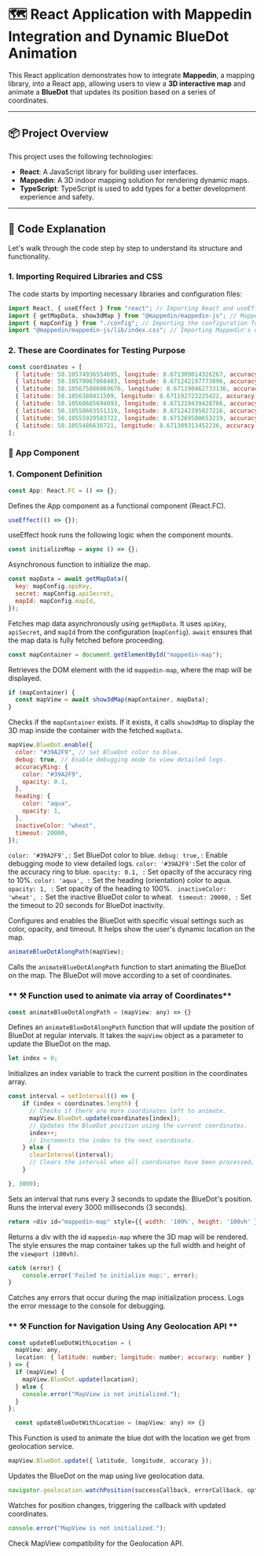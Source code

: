 # 🗺️ **React Application with Mappedin Integration and Dynamic BlueDot Animation**

This React application demonstrates how to integrate **Mappedin**, a mapping library, into a React app, allowing users to view a **3D interactive map** and animate a **BlueDot** that updates its position based on a series of coordinates.

---

## 📦 **Project Overview**

This project uses the following technologies:

- **React**: A JavaScript library for building user interfaces.
- **Mappedin**: A 3D indoor mapping solution for rendering dynamic maps.
- **TypeScript**: TypeScript is used to add types for a better development experience and safety.

---

## 🧩 **Code Explanation**

Let's walk through the code step by step to understand its structure and functionality.

### 1. **Importing Required Libraries and CSS**

The code starts by importing necessary libraries and configuration files:

```javascript
import React, { useEffect } from "react"; // Importing React and useEffect hook.
import { getMapData, show3dMap } from "@mappedin/mappedin-js"; // Mappedin library for 3D map functionality.
import { mapConfig } from "./config"; // Importing the configuration for API keys and map ID.
import "@mappedin/mappedin-js/lib/index.css"; // Importing Mappedin's default CSS for styling.
```

### 2. **These are Coordinates for Testing Purpose**

```javascript
const coordinates = [
  { latitude: 50.10574936554695, longitude: 8.671309014326267, accuracy: 1 },
  { latitude: 50.10570067068403, longitude: 8.671242197773896, accuracy: 1 },
  { latitude: 50.105675886069676, longitude: 8.671190462733136, accuracy: 1 },
  { latitude: 50.1056380411509, longitude: 8.671192723225422, accuracy: 1 },
  { latitude: 50.10560685694093, longitude: 8.671219439428766, accuracy: 1 },
  { latitude: 50.10558663551319, longitude: 8.671242395027216, accuracy: 1 },
  { latitude: 50.10555929583722, longitude: 8.671269500653219, accuracy: 1 },
  { latitude: 50.1055486636721, longitude: 8.671309313452236, accuracy: 1 },
];
```

### 📱 **App Component**

### 1. **Component Definition**

```javascript
const App: React.FC = () => {};
```

Defines the App component as a functional component (React.FC).

```javascript
useEffect(() => {});
```

useEffect hook runs the following logic when the component mounts.

```javascript
const initializeMap = async () => {};
```

Asynchronous function to initialize the map.

```javascript
const mapData = await getMapData({
  key: mapConfig.apiKey,
  secret: mapConfig.apiSecret,
  mapId: mapConfig.mapId,
});
```

Fetches map data asynchronously using `getMapData`.
It uses `apiKey`, `apiSecret`, and `mapId` from the configuration (`mapConfig`).
`await` ensures that the map data is fully fetched before proceeding.

```javascript
const mapContainer = document.getElementById("mappedin-map");
```

Retrieves the DOM element with the id `mappedin-map`, where the map will be displayed.

```javascript
if (mapContainer) {
  const mapView = await show3dMap(mapContainer, mapData);
}
```

Checks if the `mapContainer` exists.
If it exists, it calls `show3dMap` to display the 3D map inside the container with the fetched `mapData`.

```javascript
mapView.BlueDot.enable({
  color: "#39A2F9", // Set BlueDot color to blue.
  debug: true, // Enable debugging mode to view detailed logs.
  accuracyRing: {
    color: "#39A2F9",
    opacity: 0.1,
  },
  heading: {
    color: "aqua",
    opacity: 1,
  },
  inactiveColor: "wheat",
  timeout: 20000,
});
```

`color: '#39A2F9',:` Set BlueDot color to blue.
`debug: true,:` Enable debugging mode to view detailed logs.
`color: '#39A2F9':`Set the color of the accuracy ring to blue.
`opacity: 0.1, :` Set opacity of the accuracy ring to 10%.
`color: 'aqua', :` Set the heading (orientation) color to aqua.
`opacity: 1, :` Set opacity of the heading to 100%.
` inactiveColor: 'wheat', :` Set the inactive BlueDot color to wheat.
` timeout: 20000, :` Set the timeout to 20 seconds for BlueDot inactivity.

Configures and enables the BlueDot with specific visual settings such as color, opacity, and timeout.
It helps show the user's dynamic location on the map.


```javascript
animateBlueDotAlongPath(mapView);
```
Calls the `animateBlueDotAlongPath` function to start animating the BlueDot on the map.
The BlueDot will move according to a set of coordinates.


### ** ⚒️ Function used to animate via array of Coordinates**

```javascript
const animateBlueDotAlongPath = (mapView: any) => {}
```
Defines an `animateBlueDotAlongPath` function that will update the position of BlueDot at regular intervals.
It takes the `mapView` object as a parameter to update the BlueDot on the map.

```javascript
let index = 0;
```
Initializes an index variable to track the current position in the coordinates array.

```javascript
const interval = setInterval(() => {
    if (index < coordinates.length) {
      // Checks if there are more coordinates left to animate.
      mapView.BlueDot.update(coordinates[index]);
      // Updates the BlueDot position using the current coordinates.
      index++;
      // Increments the index to the next coordinate.
    } else {
      clearInterval(interval);
      // Clears the interval when all coordinates have been processed, stopping the animation.
    }

}, 3000);

```
Sets an interval that runs every 3 seconds to update the BlueDot's position.
Runs the interval every 3000 milliseconds (3 seconds).

```javascript
return <div id="mappedin-map" style={{ width: '100%', height: '100vh' }} />;
```
Returns a div with the id `mappedin-map` where the 3D map will be rendered.
The style ensures the map container takes up the full width and height of the `viewport (100vh)`.

```javascript
catch (error) {
    console.error('Failed to initialize map:', error);
}
```
Catches any errors that occur during the map initialization process.
Logs the error message to the console for debugging.

### ** ⚒️ Function for Navigation Using Any Geolocation API **

```javascript
const updateBlueDotWithLocation = (
  mapView: any,
  location: { latitude: number; longitude: number; accuracy: number }
) => {
  if (mapView) {
    mapView.BlueDot.update(location);
  } else {
    console.error("MapView is not initialized.");
  }
};
```

```javascript
  const updateBlueDotWithLocation = (mapView: any) => {}
```
This Function is used to animate the blue dot with the location we get from geolocation service.

```javascript
mapView.BlueDot.update({ latitude, longitude, accuracy });
```
Updates the BlueDot on the map using live geolocation data.

```javascript
navigator.geolocation.watchPosition(successCallback, errorCallback, options);
```
Watches for position changes, triggering the callback with updated coordinates.


```javascript
console.error("MapView is not initialized.");
```
Check MapView compatibility for the Geolocation API.
